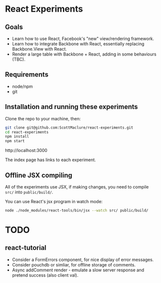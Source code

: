 # React Experiments

## Goals

* Learn how to use React, Facebook's "new" view/rendering framework.
* Learn how to integrate Backbone with React, essentially replacing Backbone.View with React.
* Render a large table with Backbone + React, adding in some behaviours (TBC).

## Requirements

* node/npm
* git

## Installation and running these experiments

Clone the repo to your machine, then:

```sh
git clone git@github.com:ScottMaclure/react-experiments.git
cd react-experiments
npm install
npm start
```

http://localhost:3000

The index page has links to each experiment.

## Offline JSX compiling

All of the experiments use JSX, if making changes, you need to compile `src/` into `public/build/`.

You can use React's jsx program in watch mode:

```sh
node ./node_modules/react-tools/bin/jsx --watch src/ public/build/
```

# TODO

## react-tutorial

* Consider a FormErrors component, for nice display of error messages.
* Consider pouchdb or simliar, for offline storage of comments.
* Async addComment render - emulate a slow server response and pretend success (also client val).

